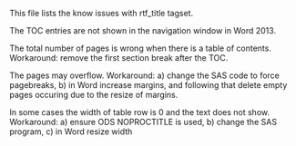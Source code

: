 This file lists the know issues with rtf_title tagset.

The TOC entries are not shown in the navigation window in Word 2013.

The total number of pages is wrong when there is a table of contents.
Workaround: remove the first section break after the TOC.

The pages may overflow.
Workaround: a) change the SAS code to force pagebreaks, b) in Word increase margins, and following that delete empty pages occuring due to the resize of margins.

In some cases the width of table row is 0 and the text does not show.
Workaround: a) ensure ODS NOPROCTITLE is used, b) change the SAS program, c) in Word resize width

